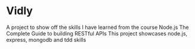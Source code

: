 # Vidly
A project to show off the skills I have learned from the course Node.js The Complete Guide to building RESTful APIs
This project showcases node.js, express, mongodb and tdd skills
